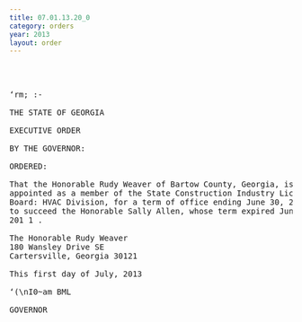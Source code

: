 ```yaml
---
title: 07.01.13.20_0
category: orders
year: 2013
layout: order
---
```


<pre>  
  

‘rm; :-

THE STATE OF GEORGIA

EXECUTIVE ORDER

BY THE GOVERNOR:

ORDERED:

That the Honorable Rudy Weaver of Bartow County, Georgia, is
appointed as a member of the State Construction Industry Licensing
Board: HVAC Division, for a term of office ending June 30, 2015,
to succeed the Honorable Sally Allen, whose term expired June 30,
201 1 .

The Honorable Rudy Weaver
180 Wansley Drive SE
Cartersville, Georgia 30121

This first day of July, 2013

‘(\nI0~am BML

GOVERNOR

</pre>
